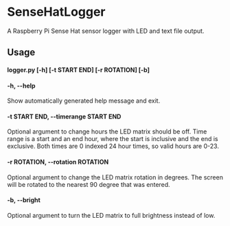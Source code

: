 # SenseHatLogger
A Raspberry Pi Sense Hat sensor logger with LED and text file output.

## Usage
#### logger.py [-h] [-t START END] [-r ROTATION] [-b]

#### -h, --help
Show automatically generated help message and exit.

#### -t START END, --timerange START END
Optional argument to change hours the LED matrix should be off. Time range is a start and an end hour, where the start is inclusive and the end is exclusive. Both times are 0 indexed 24 hour times, so valid hours are 0-23.

#### -r ROTATION, --rotation ROTATION
Optional argument to change the LED matrix rotation in degrees. The screen will be rotated to the nearest 90 degree that was entered.

#### -b, --bright
Optional argument to turn the LED matrix to full brightness instead of low.
